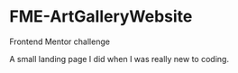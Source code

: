 # FME-ArtGalleryWebsite
Frontend Mentor challenge


A small landing page I did when I was really new to coding.
